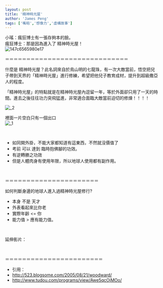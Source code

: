 ```yaml
---
layout: post
title: '精神時光屋'
author: 'James Peng'
tags: ['嘴砲','想像力','虛構故事']
---
```


小瑤：瘋狂博士有一張存夠本的臉。  
瘋狂博士：那是因為進入了 精神時光屋！  
![147c6565980e17](http://lh6.ggpht.com/_AnTT9cbXdqY/StVxm8oJXAI/AAAAAAAAILM/qxZcFGfzqwY/147c6565980e17%5B6%5D.jpg?imgmax=800 "147c6565980e17")

＝＝＝＝＝＝＝＝＝＝＝＝＝＝＝＝＝＝＝＝＝＝＝＝＝＝＝＝＝

什麼是
精神時光屋？此名詞來自於鳥山明的七龍珠，有一次大敵當前，悟空把兒子帶到天界的「精神時光屋」進行修練，希望把他兒子教育成材，提升到超級撒亞人的程度。

「精神時光屋」的特點就是在精神時光屋內逗留一年，等於外面卻只用了一天的時間。進去之後往往功力突飛猛進，非常適合面臨大敵當前迫切的修煉！！！！

![\_2](http://lh3.ggpht.com/_AnTT9cbXdqY/StVxy-V-vxI/AAAAAAAAILQ/AJa9yAzFLS4/_2%5B4%5D.png?imgmax=800 "_2")

裡面一片空白只有一個出口  
![\_1](http://lh6.ggpht.com/_AnTT9cbXdqY/StVx0rqmD8I/AAAAAAAAILU/FxmnlffDATI/_1%5B4%5D.png?imgmax=800 "_1")

 

-   如同開外掛，不能大家都知道有這東西，不然就沒價值了
-   考前 可以 達到 臨時抱佛腳的功效。
-   有逆轉勝之功效
-   但是人體肉身有使用年限，所以地球人使用都有副作用。

 

＝＝＝＝＝＝＝＝＝＝＝＝＝＝＝＝＝＝＝＝＝＝

如何判斷身邊的地球人進入過精神時光屋修行?

-   本身 不是 天才
-   外表看起來比你老
-   實際年齡 \<= 你
-   能力值 \> 應有能力值。

 

延伸影片：

 

＝＝＝＝＝＝＝＝＝＝＝＝＝＝＝＝＝＝＝＝＝＝＝

-   引用：
-   <http://523.blogsome.com/2005/08/21/woodward/>
-   <http://www.tudou.com/programs/view/Awe5qcOjMOo/>

